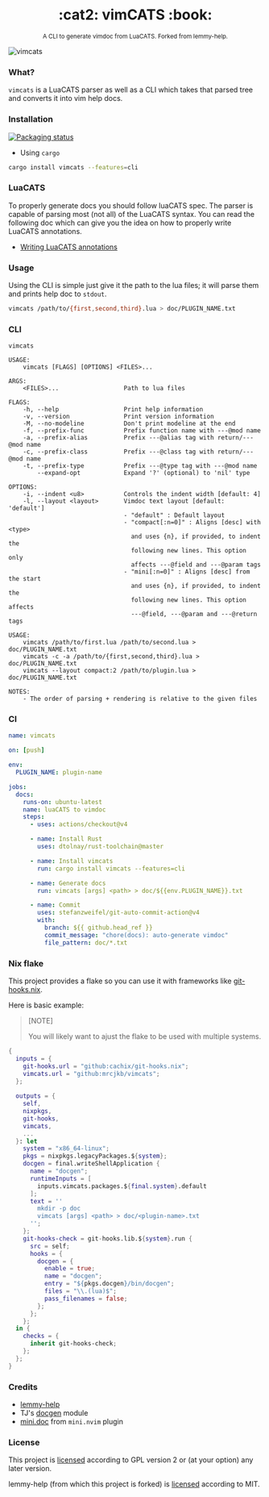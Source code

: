 <h1 align="center">:cat2: vimCATS :book:</h1>
<p align="center"><sup>A CLI to generate vimdoc from LuaCATS. Forked from lemmy-help.</sup></p>

<!-- TODO: Update gif -->
![vimcats](https://user-images.githubusercontent.com/24727447/164423469-b26fea39-2ef7-497c-8156-5a4c01bc30f8.gif "Generating help docs")

### What?

`vimcats` is a LuaCATS parser as well as a CLI
which takes that parsed tree and converts it into vim help docs.

### Installation

[![Packaging status](https://repology.org/badge/vertical-allrepos/vimcats.svg)](https://repology.org/project/vimcats/versions)

- Using `cargo`

```bash
cargo install vimcats --features=cli
```

### LuaCATS

To properly generate docs you should follow luaCATS spec.
The parser is capable of parsing most (not all) of the LuaCATS syntax.
You can read the following doc which can give you the idea on how to
properly write LuaCATS annotations.

- [Writing LuaCATS annotations](./luaCATS.md)

### Usage

Using the CLI is simple just give it the path to the lua files;
it will parse them and prints help doc to `stdout`.

```bash
vimcats /path/to/{first,second,third}.lua > doc/PLUGIN_NAME.txt
```

### CLI

```text
vimcats

USAGE:
    vimcats [FLAGS] [OPTIONS] <FILES>...

ARGS:
    <FILES>...                  Path to lua files

FLAGS:
    -h, --help                  Print help information
    -v, --version               Print version information
    -M, --no-modeline           Don't print modeline at the end
    -f, --prefix-func           Prefix function name with ---@mod name
    -a, --prefix-alias          Prefix ---@alias tag with return/---@mod name
    -c, --prefix-class          Prefix ---@class tag with return/---@mod name
    -t, --prefix-type           Prefix ---@type tag with ---@mod name
        --expand-opt            Expand '?' (optional) to 'nil' type

OPTIONS:
    -i, --indent <u8>           Controls the indent width [default: 4]
    -l, --layout <layout>       Vimdoc text layout [default: 'default']
                                - "default" : Default layout
                                - "compact[:n=0]" : Aligns [desc] with <type>
                                  and uses {n}, if provided, to indent the
                                  following new lines. This option only
                                  affects ---@field and ---@param tags
                                - "mini[:n=0]" : Aligns [desc] from the start
                                  and uses {n}, if provided, to indent the
                                  following new lines. This option affects
                                  ---@field, ---@param and ---@return tags

USAGE:
    vimcats /path/to/first.lua /path/to/second.lua > doc/PLUGIN_NAME.txt
    vimcats -c -a /path/to/{first,second,third}.lua > doc/PLUGIN_NAME.txt
    vimcats --layout compact:2 /path/to/plugin.lua > doc/PLUGIN_NAME.txt

NOTES:
    - The order of parsing + rendering is relative to the given files
```

### CI

```yaml
name: vimcats

on: [push]

env:
  PLUGIN_NAME: plugin-name

jobs:
  docs:
    runs-on: ubuntu-latest
    name: luaCATS to vimdoc
    steps:
      - uses: actions/checkout@v4

      - name: Install Rust
        uses: dtolnay/rust-toolchain@master

      - name: Install vimcats
        run: cargo install vimcats --features=cli

      - name: Generate docs
        run: vimcats [args] <path> > doc/${{env.PLUGIN_NAME}}.txt

      - name: Commit
        uses: stefanzweifel/git-auto-commit-action@v4
        with:
          branch: ${{ github.head_ref }}
          commit_message: "chore(docs): auto-generate vimdoc"
          file_pattern: doc/*.txt
```

### Nix flake

This project provides a flake so you can use it with frameworks
like [git-hooks.nix](https://github.com/cachix/git-hooks.nix).

Here is basic example:

> [NOTE]
>
> You will likely want to ajust the flake to be used
> with multiple systems.

```nix
{ 
  inputs = {
    git-hooks.url = "github:cachix/git-hooks.nix";
    vimcats.url = "github:mrcjkb/vimcats";
  };
  
  outputs = {
    self,
    nixpkgs,
    git-hooks,
    vimcats,
    ...
  }: let
    system = "x86_64-linux";
    pkgs = nixpkgs.legacyPackages.${system};
    docgen = final.writeShellApplication {
      name = "docgen";
      runtimeInputs = [
        inputs.vimcats.packages.${final.system}.default
      ];
      text = ''
        mkdir -p doc
        vimcats [args] <path> > doc/<plugin-name>.txt
      '';
    };
    git-hooks-check = git-hooks.lib.${system}.run {
      src = self;
      hooks = {
        docgen = {
          enable = true;
          name = "docgen";
          entry = "${pkgs.docgen}/bin/docgen";
          files = "\\.(lua)$";
          pass_filenames = false;
        };
      };
    };
  in {
    checks = {
      inherit git-hooks-check;
    };
  };
}
```

### Credits

- [lemmy-help](https://github.com/numToStr/lemmy-help)
- TJ's [docgen](https://github.com/tjdevries/tree-sitter-lua#docgen) module
- [mini.doc](https://github.com/echasnovski/mini.nvim#minidoc) from `mini.nvim` plugin


### License

This project is [licensed](./LICENSE) according to GPL version 2
or (at your option) any later version.

lemmy-help (from which this project is forked)
is [licensed](./lemmy-help-LICENSE) according to MIT.
